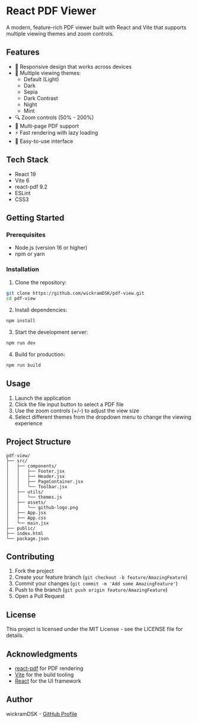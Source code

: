 # React PDF Viewer

A modern, feature-rich PDF viewer built with React and Vite that supports multiple viewing themes and zoom controls.

## Features

- 📱 Responsive design that works across devices
- 🎨 Multiple viewing themes:
  - Default (Light)
  - Dark
  - Sepia
  - Dark Contrast
  - Night
  - Mint
- 🔍 Zoom controls (50% - 200%)
- 📄 Multi-page PDF support
- ⚡ Fast rendering with lazy loading
- 🎯 Easy-to-use interface

## Tech Stack

- React 19
- Vite 6
- react-pdf 9.2
- ESLint
- CSS3

## Getting Started

### Prerequisites

- Node.js (version 16 or higher)
- npm or yarn

### Installation

1. Clone the repository:

```sh
git clone https://github.com/wickramDSK/pdf-view.git
cd pdf-view
```

2. Install dependencies:

```sh
npm install
```

3. Start the development server:

```sh
npm run dev
```

4. Build for production:

```sh
npm run build
```

## Usage

1. Launch the application
2. Click the file input button to select a PDF file
3. Use the zoom controls (+/-) to adjust the view size
4. Select different themes from the dropdown menu to change the viewing experience

## Project Structure

```
pdf-view/
├── src/
│   ├── components/
│   │   ├── Footer.jsx
│   │   ├── Header.jsx
│   │   ├── PageContainer.jsx
│   │   └── Toolbar.jsx
│   ├── utils/
│   │   └── themes.js
│   ├── assets/
│   │   └── github-logo.png
│   ├── App.jsx
│   ├── App.css
│   └── main.jsx
├── public/
├── index.html
└── package.json
```

## Contributing

1. Fork the project
2. Create your feature branch (`git checkout -b feature/AmazingFeature`)
3. Commit your changes (`git commit -m 'Add some AmazingFeature'`)
4. Push to the branch (`git push origin feature/AmazingFeature`)
5. Open a Pull Request

## License

This project is licensed under the MIT License - see the LICENSE file for details.

## Acknowledgments

- [react-pdf](https://github.com/wojtekmaj/react-pdf) for PDF rendering
- [Vite](https://vitejs.dev/) for the build tooling
- [React](https://reactjs.org/) for the UI framework

## Author

wickramDSK - [GitHub Profile](https://github.com/wickramDSK)
